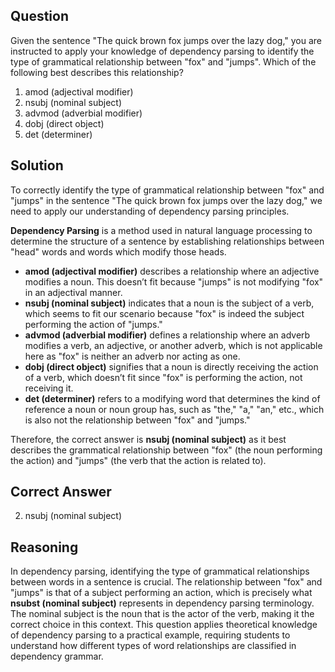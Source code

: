 ## Question

Given the sentence "The quick brown fox jumps over the lazy dog," you are instructed to apply your knowledge of dependency parsing to identify the type of grammatical relationship between "fox" and "jumps". Which of the following best describes this relationship?

1. amod (adjectival modifier)
2. nsubj (nominal subject)
3. advmod (adverbial modifier)
4. dobj (direct object)
5. det (determiner)

## Solution

To correctly identify the type of grammatical relationship between "fox" and "jumps" in the sentence "The quick brown fox jumps over the lazy dog," we need to apply our understanding of dependency parsing principles.

**Dependency Parsing** is a method used in natural language processing to determine the structure of a sentence by establishing relationships between "head" words and words which modify those heads.

- **amod (adjectival modifier)** describes a relationship where an adjective modifies a noun. This doesn’t fit because "jumps" is not modifying "fox" in an adjectival manner.
- **nsubj (nominal subject)** indicates that a noun is the subject of a verb, which seems to fit our scenario because "fox" is indeed the subject performing the action of "jumps."
- **advmod (adverbial modifier)** defines a relationship where an adverb modifies a verb, an adjective, or another adverb, which is not applicable here as "fox" is neither an adverb nor acting as one.
- **dobj (direct object)** signifies that a noun is directly receiving the action of a verb, which doesn’t fit since "fox" is performing the action, not receiving it.
- **det (determiner)** refers to a modifying word that determines the kind of reference a noun or noun group has, such as "the," "a," "an," etc., which is also not the relationship between "fox" and "jumps."

Therefore, the correct answer is **nsubj (nominal subject)** as it best describes the grammatical relationship between "fox" (the noun performing the action) and "jumps" (the verb that the action is related to).

## Correct Answer

2. nsubj (nominal subject)

## Reasoning

In dependency parsing, identifying the type of grammatical relationships between words in a sentence is crucial. The relationship between "fox" and "jumps" is that of a subject performing an action, which is precisely what **nsubst (nominal subject)** represents in dependency parsing terminology. The nominal subject is the noun that is the actor of the verb, making it the correct choice in this context. This question applies theoretical knowledge of dependency parsing to a practical example, requiring students to understand how different types of word relationships are classified in dependency grammar.